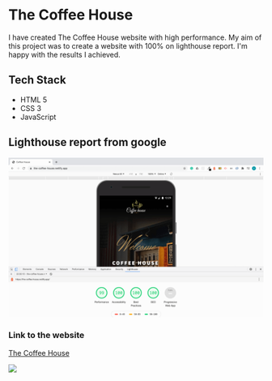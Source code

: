 # The Coffee House

I have created The Coffee House website with high performance. My aim of this project was to create a website with 100% on lighthouse report. I'm happy with the results I achieved.

## Tech Stack

* HTML 5
* CSS 3
* JavaScript


## Lighthouse report from google

![Coffee House](./images/lighthouse-report.png)


### Link to the website

[The Coffee House](https://the-coffee-house.netlify.app/)


<img src='https://res.cloudinary.com/shafali/image/upload/v1601126523/coffee_jfmhn3.gif'>
